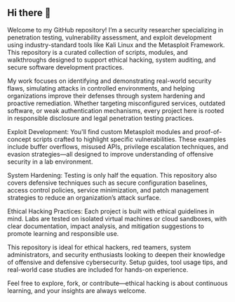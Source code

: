 ## Hi there 👋

Welcome to my GitHub repository! I’m a security researcher specializing in penetration testing, vulnerability assessment, and exploit development using industry-standard tools like Kali Linux and the Metasploit Framework. This repository is a curated collection of scripts, modules, and walkthroughs designed to support ethical hacking, system auditing, and secure software development practices.

My work focuses on identifying and demonstrating real-world security flaws, simulating attacks in controlled environments, and helping organizations improve their defenses through system hardening and proactive remediation. Whether targeting misconfigured services, outdated software, or weak authentication mechanisms, every project here is rooted in responsible disclosure and legal penetration testing practices.

Exploit Development: You'll find custom Metasploit modules and proof-of-concept scripts crafted to highlight specific vulnerabilities. These examples include buffer overflows, misused APIs, privilege escalation techniques, and evasion strategies—all designed to improve understanding of offensive security in a lab environment.

System Hardening: Testing is only half the equation. This repository also covers defensive techniques such as secure configuration baselines, access control policies, service minimization, and patch management strategies to reduce an organization’s attack surface.

Ethical Hacking Practices: Each project is built with ethical guidelines in mind. Labs are tested on isolated virtual machines or cloud sandboxes, with clear documentation, impact analysis, and mitigation suggestions to promote learning and responsible use.

This repository is ideal for ethical hackers, red teamers, system administrators, and security enthusiasts looking to deepen their knowledge of offensive and defensive cybersecurity. Setup guides, tool usage tips, and real-world case studies are included for hands-on experience.

Feel free to explore, fork, or contribute—ethical hacking is about continuous learning, and your insights are always welcome.


